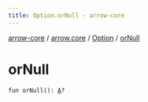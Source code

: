 ```yaml
---
title: Option.orNull - arrow-core
---
```


[arrow-core](../../index.html) / [arrow.core](../index.html) / [Option](index.html) / [orNull](./or-null.html)

# orNull

`fun orNull(): `[`A`](index.html#A)`?`
